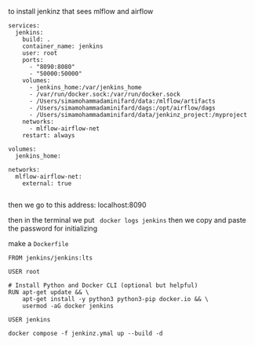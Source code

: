 to install jenkinz that sees mlflow and airflow 

```
services:
  jenkins:
    build: .
    container_name: jenkins
    user: root
    ports:
      - "8090:8080"
      - "50000:50000"
    volumes:
      - jenkins_home:/var/jenkins_home
      - /var/run/docker.sock:/var/run/docker.sock
      - /Users/simamohammadaminifard/data:/mlflow/artifacts
      - /Users/simamohammadaminifard/dags:/opt/airflow/dags
      - /Users/simamohammadaminifard/data/jenkinz_project:/myproject
    networks:
      - mlflow-airflow-net
    restart: always

volumes:
  jenkins_home:

networks:
  mlflow-airflow-net:
    external: true


```


then we go to this address: localhost:8090


then in the terminal we put ` docker logs jenkins`
then we copy and paste the password for initializing



make  a `Dockerfile`
```
FROM jenkins/jenkins:lts

USER root

# Install Python and Docker CLI (optional but helpful)
RUN apt-get update && \
    apt-get install -y python3 python3-pip docker.io && \
    usermod -aG docker jenkins

USER jenkins
```


```
docker compose -f jenkinz.ymal up --build -d
```
